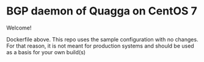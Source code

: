 # BGP daemon of Quagga on CentOS 7

Welcome!

Dockerfile above. This repo uses the sample configuration with no changes. For that reason, it is not meant for production systems and should be used as a basis for your own build(s)
